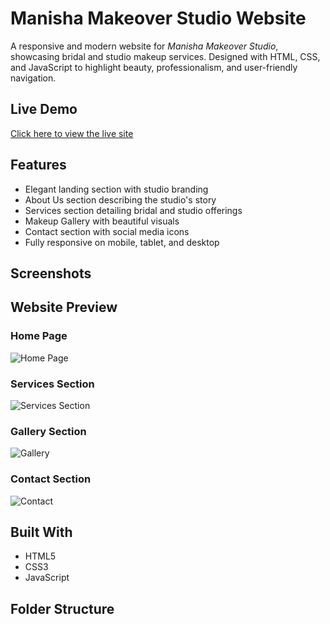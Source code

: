 # Manisha Makeover Studio Website

A responsive and modern website for *Manisha Makeover Studio*, showcasing bridal and studio makeup services. Designed with HTML, CSS, and JavaScript to highlight beauty, professionalism, and user-friendly navigation.

## Live Demo

[Click here to view the live site](https://yourusername.github.io/Manisha-s-Makeover-Website)

## Features

- Elegant landing section with studio branding
- About Us section describing the studio's story
- Services section detailing bridal and studio offerings
- Makeup Gallery with beautiful visuals
- Contact section with social media icons
- Fully responsive on mobile, tablet, and desktop

## Screenshots
## Website Preview

### Home Page
![Home Page](screenshot(17.)png)

### Services Section
![Services Section](screenshots/services.png2)

### Gallery Section
![Gallery](screenshots/gallery.png3)

### Contact Section
![Contact](screenshots/contact.png4)



## Built With

- HTML5
- CSS3
- JavaScript

## Folder Structure
